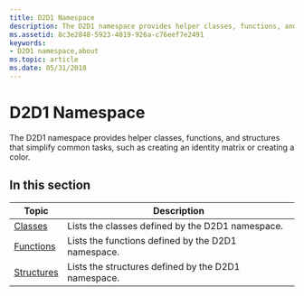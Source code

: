 ```yaml
---
title: D2D1 Namespace
description: The D2D1 namespace provides helper classes, functions, and structures that simplify common tasks, such as creating an identity matrix or creating a color.
ms.assetid: 8c3e2848-5923-4019-926a-c76eef7e2491
keywords:
- D2D1 namespace,about
ms.topic: article
ms.date: 05/31/2018
---
```


# D2D1 Namespace

The D2D1 namespace provides helper classes, functions, and structures that simplify common tasks, such as creating an identity matrix or creating a color.

## In this section



| Topic                                       | Description                                                    |
|---------------------------------------------|----------------------------------------------------------------|
| [Classes](classes.md)<br/>           | Lists the classes defined by the D2D1 namespace.<br/>    |
| [Functions](d2d1functions.md)<br/>   | Lists the functions defined by the D2D1 namespace.<br/>  |
| [Structures](d2d1structures.md)<br/> | Lists the structures defined by the D2D1 namespace.<br/> |



 

 

 





